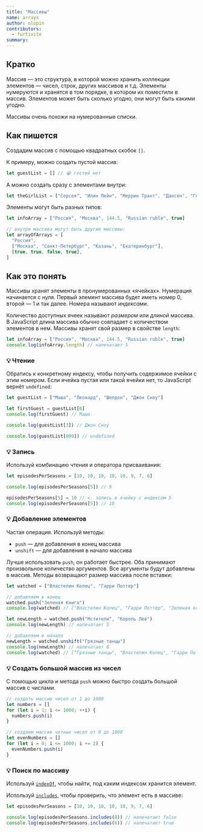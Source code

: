 ```yaml
---
title: "Массивы"
name: arrays
author: nlopin
contributors:
  - furtivite
summary:
---
```


## Кратко

Массив — это структура, в которой можно хранить коллекции элементов — чисел, строк, других массивов и т.д. Элементы нумеруются и хранятся в том порядке, в котором их поместили в массив. Элементов может быть сколько угодно, они могут быть какими угодно.

Массивы очень похожи на нумерованные списки.

## Как пишется

Создадим массив с помощью квадратных скобок `[]`.

К примеру, можно создать пустой массив:

```js
let guestList = [] // 😭 гостей нет
```

А можно создать сразу с элементами внутри:

```js
let theGirlList = ["Серсея", "Илин Пейн", "Меррин Трант", "Дансен", "Гора"]
```

Элементы могут быть разных типов:

```js
let infoArray = ["Россия", "Москва", 144.5, "Russian ruble", true]

// внутри массива могут быть другие массивы:
let arrayOfArrays = [
  "Россия",
  ["Москва", "Санкт-Петербург", "Казань", "Екатеринбург"],
  [true, true, false, true],
]
```

## Как это понять

Массивы хранят элементы в пронумерованных «ячейках». Нумерация начинается с нуля. Первый элемент массива будет иметь номер 0, второй — 1 и так далее. Номера называют _индексами_.

Количество доступных ячеек называют _размером_ или _длиной_ массива. В JavaScript длина массива обычно совпадает с количеством элементов в нем. Массивы хранят свой размер в свойстве `length`:

```js
let infoArray = ["Россия", "Москва", 144.5, "Russian ruble", true]
console.log(infoArray.length) // напечатает 5
```

### 💡 Чтение

Обратись к конкретному индексу, чтобы получить содержимое ячейки с этим номером. Если ячейка пустая или такой ячейки нет, то JavaScript вернёт `undefined`:

```js
let guestList = ["Маша", "Леонард", "Шелдон", "Джон Сноу"]

let firstGuest = guestList[0]
console.log(firstGuest) // Маша

console.log(guestList[3]) // Джон Сноу

console.log(guestList[999]) // undefined
```

### 💡 Запись

Используй комбинацию чтения и оператора присваивания:

```js
let episodesPerSeasons = [10, 10, 10, 10, 10, 9, 7, 6]

console.log(episodesPerSeasons[5]) // 9

episodesPerSeasons[5] = 10 // <- запись в ячейку с индексом 5
console.log(episodesPerSeasons[5]) // 10
```

### 💡 Добавление элементов

Частая операция. Используй методы:

- `push` — для добавления в конец массива
- `unshift` — для добавления в начало массива

Лучше использовать `push`, он работает быстрее. Оба принимают произвольное количество аргументов. Все аргументы будут добавлены в массив. Методы возвращают размер массива после вставки:

```js
let watched = ["Властелин Колец", "Гарри Поттер"]

// добавляем в конец
watched.push("Зеленая Книга")
console.log(watched) // ["Властелин Колец", "Гарри Поттер", "Зеленая книга"]

let newLength = watched.push("Мстители", "Король Лев")
console.log(newLength) // напечатает 5

// добавляем в начало
newLength = watched.unshift("Грязные танцы")
console.log(newLength) // напечатает 6
console.log(watched) // ["Грязные танцы", "Властелин Колец", "Гарри Поттер", "Зеленая книга", "Мстители", "Король Лев"]
```

### 💡 Создать большой массив из чисел

С помощью цикла и метода `push` можно быстро создать большой массив с числами.

```js
// создать массив чисел от 1 до 1000
let numbers = []
for (let i = 1; i <= 1000; ++i) {
  numbers.push(i)
}

// создаем массив четных чисел от 0 до 1000
let evenNumbers = []
for (let i = 0; i <= 1000; i += 2) {
  evenNumbers.push(i)
}
```

### 💡 Поиск по массиву

Используй [`indexOf`](/js/doka/index-of/), чтобы найти, под каким индексом хранится элемент.

Используй [`includes`](/js/doka/includes/), чтобы проверить, что элемент есть в массиве:

```js
let episodesPerSeasons = [10, 10, 10, 10, 10, 9, 7, 6]

console.log(episodesPerSeasons.includes(8)) // напечатает false
console.log(episodesPerSeasons.includes(6)) // напечатает true
```
